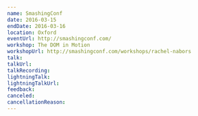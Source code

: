 ```yaml
---
name: SmashingConf
date: 2016-03-15
endDate: 2016-03-16
location: Oxford
eventUrl: http://smashingconf.com/
workshop: The DOM in Motion
workshopUrl: http://smashingconf.com/workshops/rachel-nabors
talk:
talkUrl:
talkRecording:
lightningTalk:
lightningTalkUrl:
feedback:
canceled:
cancellationReason:
---
```

